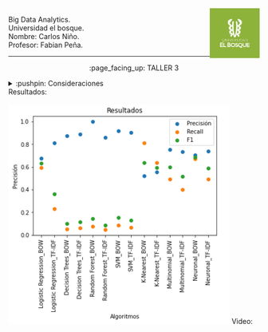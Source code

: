 <img align="right" width="100" height="100" src="./Screenshots/UB.jpg">

<p>
Big Data Analytics.
<br>
Universidad el bosque.
<br>
Nombre: Carlos Niño.
<br>
Profesor: Fabian Peña. 
</p>

---------------------------

<p align="center">
    :page_facing_up: TALLER 3
</p>

<details>
<summary>:pushpin: Consideraciones</summary>
  <br>
  1. Bajar el taller para abrirlo desde jupyter-lab ya que en github no se pueden colapsar las secciones, en vez en jupyter si:
   <br><br>
   <img src="./Screenshots/Ejemplo.png">
  <br><br> 
  2. El archivo con los datos utilizados se encuentra en la carpeta: <a href="./Taller3/data/">/Taller3/data/</a>
  <br><br> 
  3. El taller resuelto se encuentra en la carpeta <a href="./Taller3/">/Taller3/</a>
  <br><br> 
</details>
Resultados:
<br><br> 
<img src="./Screenshots/Resultados.png">
Video: 
